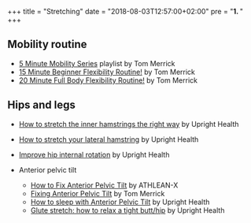 +++
title = "Stretching"
date = "2018-08-03T12:57:00+02:00"
pre = "<b>1. </b>"
+++

## Mobility routine

* [5 Minute Mobility Series](https://youtu.be/aFYYrazyO-4) playlist by Tom Merrick
* [15 Minute Beginner Flexibility Routine!](https://youtu.be/L_xrDAtykMI) by Tom Merrick
* [20 Minute Full Body Flexibility Routine!](https://youtu.be/lPKRiU9u_Hc) by Tom Merrick

## Hips and legs

* [How to stretch the inner hamstrings the right way](https://youtu.be/_e3wE_SHlko) by Upright Health
* [How to stretch your lateral hamstring](https://youtu.be/57QOXwOB5q0) by Upright Health
* [Improve hip internal rotation](https://youtu.be/JwancB1LTsQ) by Upright Health

* Anterior pelvic tilt
  * [How to Fix Anterior Pelvic Tilt](https://youtu.be/K-CrEi0ymMg) by ATHLEAN-X
  * [Fixing Anterior Pelvic Tilt](https://youtu.be/tp8KPPffIJw) by Tom Merrick
  * [How to sleep with Anterior Pelvic Tilt](https://youtu.be/0O-pnhwqReE) by Upright Health
  * [Glute stretch: how to relax a tight butt/hip](https://youtu.be/Qby3ZsiidMY) by Upright Health
